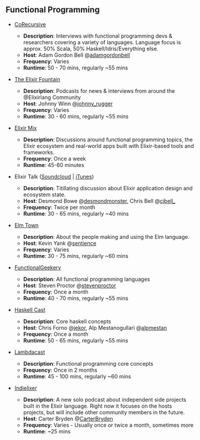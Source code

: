 ## Functional Programming

-   [CoRecursive](https://corecursive.com/)
    
    -   **Description**: Interviews with functional programming devs & researchers covering a variety of languages. Language focus is approx. 50% Scala, 50% Haskell/Idris/Everything else.
    -   **Host**: Adam Gordon Bell @[adamgordonbell](https://twitter.com/adamgordonbell)
    -   **Frequency**: Varies
    -   **Runtime**: 50 - 70 mins, regularly ~55 mins
-   [The Elixir Fountain](https://soundcloud.com/elixirfountain)
    
    -   **Description**: Podcasts for news & interviews from around the @Elixirlang Community
    -   **Host**: Johnny Winn @[johnny\_rugger](https://twitter.com/johnny_rugger)
    -   **Frequency**: Varies
    -   **Runtime**: 30 - 60 mins, regularly ~55 mins
-   [Elixir Mix](https://devchat.tv/elixir-mix/)
    
    -   **Description**: Discussions around functional programming topics, the Elixir ecosystem and real-world apps built with Elixir-based tools and frameworks.
    -   **Frequency**: Once a week
    -   **Runtime**: 45-60 minutes
-   Elixir Talk ([Soundcloud](https://soundcloud.com/elixirtalk) | [iTunes](https://itunes.apple.com/us/podcast/elixirtalk/id1298287048))
    
    -   **Description**: Titillating discussion about Elixir application design and ecosystem state.
    -   **Host**: Desmond Bowe @[desmondmonster](https://twitter.com/desmondmonster), Chris Bell @[cjbell\_](https://twitter.com/cjbell_)
    -   **Frequency**: Twice per month
    -   **Runtime**: 30 - 65 mins, regularly ~40 mins
-   [Elm Town](https://elmtown.github.io/)
    
    -   **Description**: About the people making and using the Elm language.
    -   **Host**: Kevin Yank @[sentience](https://twitter.com/sentience)
    -   **Frequency**: Varies
    -   **Runtime**: 30 - 75 mins, regularly ~60 mins
-   [FunctionalGeekery](https://www.functionalgeekery.com/)
    
    -   **Description**: All functional programming languages
    -   **Host**: Steven Proctor @[stevenproctor](https://twitter.com/stevenproctor)
    -   **Frequency**: Once a month
    -   **Runtime**: 40 - 70 mins, regularly ~55 mins
-   [Haskell Cast](https://www.haskellcast.com/)
    
    -   **Description**: Core haskell concepts
    -   **Host**: Chris Forno @[jekor](https://twitter.com/jekor), Alp Mestanogullari @[alpmestan](https://twitter.com/alpmestan)
    -   **Frequency**: Once a month
    -   **Runtime**: 50 - 65 mins, regularly ~55 mins
-   [Lambdacast](https://soundcloud.com/lambda-cast)
    
    -   **Description**: Functional programming core concepts
    -   **Frequency**: Once in 2 months
    -   **Runtime**: 45 - 100 mins, regularly ~60 mins
-   [Indielixer](http://indielixer.com/)
    
    -   **Description**: A new solo podcast about independent side projects built in the Elixir language. Right now it focuses on the hosts projects, but will include other community members in the future.
    -   **Host**: Carter Bryden @[CarterBryden](https://twitter.com/CarterBryden)
    -   **Frequency**: Varies - Usually once or twice a month, sometimes more
    -   **Runtime**: ~25 mins
